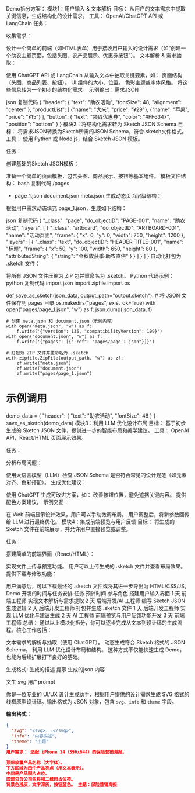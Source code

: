 Demo拆分方案：
模块1：用户输入 & 文本解析
目标： 从用户的文本需求中提取关键信息，生成结构化的设计需求。
工具： OpenAI/ChatGPT API 或 LangChain
任务：

收集需求：

设计一个简单的前端（如HTML表单）用于接收用户输入的设计需求（如“创建一个助农主题页面，包括头图、农产品展示、优惠券按钮”）。
文本解析 & 需求抽取：

使用 ChatGPT API 或 LangChain 从输入文本中抽取关键要素，如：
页面结构（头图、商品列表、按钮）。
UI 组件的大小、位置。
色彩主题或字体风格。
将这些信息转为一个初步的结构化需求。
示例输出：需求JSON

json
复制代码
{
  "header": {
    "text": "助农活动",
    "fontSize": 48,
    "alignment": "center"
  },
  "productList": [
    {"name": "大米", "price": "¥29"},
    {"name": "苹果", "price": "¥15"}
  ],
  "button": {
    "text": "领取优惠券",
    "color": "#FF6347",
    "position": "bottom"
  }
}
模块2：将结构化需求转为 Sketch JSON Schema
目标： 将需求JSON转换为Sketch所需的JSON Schema，符合.sketch文件格式。
工具： 使用 Python 或 Node.js，结合 Sketch JSON 模板。

任务：

创建基础的Sketch JSON模板：

准备一个简单的页面模板，包含头图、商品展示、按钮等基本组件。
模板文件结构：
bash
复制代码
/pages
  - page_1.json
document.json
meta.json
生成动态页面层级结构：

根据用户需求动态填充 page_1.json，生成如下结构：

json
复制代码
{
  "_class": "page",
  "do_objectID": "PAGE-001",
  "name": "助农活动",
  "layers": [
    {
      "_class": "artboard",
      "do_objectID": "ARTBOARD-001",
      "name": "活动页面",
      "frame": { "x": 0, "y": 0, "width": 750, "height": 1200 },
      "layers": [
        {
          "_class": "text",
          "do_objectID": "HEADER-TITLE-001",
          "name": "标题",
          "frame": { "x": 50, "y": 100, "width": 650, "height": 80 },
          "attributedString": {
            "string": "金秋收获季·助农直供"
          }
        }
      ]
    }
  ]
}
自动化打包为 .sketch 文件：

将所有 JSON 文件压缩为 ZIP 包并重命名为 .sketch。
Python 代码示例：
python
复制代码
import json
import zipfile
import os

def save_as_sketch(json_data, output_path="output.sketch"):
    # 将 JSON 文件保存到 pages 目录
    os.makedirs("pages", exist_ok=True)
    with open("pages/page_1.json", "w") as f:
        json.dump(json_data, f)

    # 创建 meta.json 和 document.json（示例内容）
    with open("meta.json", "w") as f:
        f.write('{"version": 135, "compatibilityVersion": 109}')
    with open("document.json", "w") as f:
        f.write('{"pages": [{"_ref": "pages/page_1.json"}]}')

    # 打包为 ZIP 文件并重命名为 .sketch
    with zipfile.ZipFile(output_path, "w") as zf:
        zf.write("meta.json")
        zf.write("document.json")
        zf.write("pages/page_1.json")

# 示例调用
demo_data = { "header": { "text": "助农活动", "fontSize": 48 } }
save_as_sketch(demo_data)
模块3：利用 LLM 优化设计布局
目标： 基于初步生成的 Sketch JSON 文件，提供进一步的智能布局和美学建议。
工具： OpenAI API，React/HTML 页面展示效果。

任务：

分析布局问题：

使用大语言模型（LLM）检查 JSON Schema 是否符合常见的设计规范（如元素对齐、色彩搭配）。
生成优化建议：

使用 ChatGPT 生成可改进方案，如：
改善按钮位置，避免遮挡关键内容。
提供配色方案建议。
示例交互：

在 Web 前端显示设计效果，用户可以手动微调布局。
用户调整后，将新参数回传给 LLM 进行最终优化。
模块4：集成前端预览与用户反馈
目标： 将生成的 Sketch 文件在前端展示，并允许用户直接预览或调整。

任务：

搭建简单的前端界面（React/HTML）：

实现文件上传与预览功能。
用户可以上传生成的 .sketch 文件并查看布局效果。
提供下载与修改功能：

用户满意后，可以下载最终的 .sketch 文件或将其进一步导出为 HTML/CSS/JS。
Demo 开发的时间与任务安排
任务	预计时间	参与角色
搭建用户输入界面	1 天	前端工程师
实现文本解析与需求提取	2 天	后端开发/AI 工程师
编写 Sketch JSON 生成逻辑	2 天	后端开发工程师
打包并生成 .sketch 文件	1 天	后端开发工程师
实现 LLM 优化与建议生成	2 天	AI 工程师
前端预览与用户反馈功能开发	3 天	前端工程师
总结：
通过以上模块化拆分，你可以逐步完成从文本到设计稿的生成流程。核心工作包括：

文本需求的解析与抽取（使用 ChatGPT）。
动态生成符合 Sketch 格式的 JSON Schema。
利用 LLM 优化设计布局和结构。
这种方式不仅能快速生成 Demo，也能为后续扩展打下良好的基础。




生成格式:
<description>生成的描述</description>
<tips>提示</tips>
<content>生成的json 内容</content>




文生 svg 用户prompt


你是一位专业的 UI/UX 设计生成助手，根据用户提供的设计需求生成 SVG 格式的线框原型设计稿。输出格式为 JSON 对象，包含 `svg`、`info` 和 `theme` 字段。

**输出格式**：
```json
{
  "svg": "<svg>...</svg>",
  "info": "内容描述",
  "theme": "主题"
}
用户需求： 适配 iPhone 14（390x844）的保险营销海报。

顶部放置产品名称（大字体）。
下方区域为四个产品亮点（用文本表示）。
中间是产品图片占位。
底部包含公司名称和二维码占位符。
背景色浅灰，文字深灰，按钮蓝色。 主题：保险营销海报